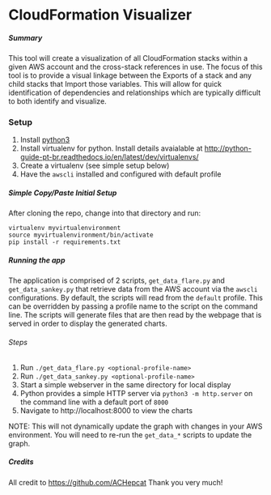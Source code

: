 # CloudFormation Visualizer

##### Summary
This tool will create a visualization of all CloudFormation stacks within a given AWS account and the cross-stack references in use.  The focus of this tool is to provide a visual linkage between the Exports of a stack and any child stacks that Import those variables.  This will allow for quick identification of dependencies and relationships which are typically difficult to both identify and visualize.

### Setup
1. Install [python3](https://www.python.org/downloads/)
1. Install virtualenv for python.  Install details avaialable at http://python-guide-pt-br.readthedocs.io/en/latest/dev/virtualenvs/
1. Create a virtualenv (see simple setup below)
1. Have the `awscli` installed and configured with default profile


##### Simple Copy/Paste Initial Setup
After cloning the repo, change into that directory and run:
```
virtualenv myvirtualenvironment
source myvirtualenvironment/bin/activate
pip install -r requirements.txt
```

##### Running the app
The application is comprised of 2 scripts, `get_data_flare.py` and `get_data_sankey.py` that retrieve data from the AWS account via the `awscli` configurations.  By default, the scripts will read from the `default` profile.  This can be overridden by passing a profile name to the script on the command line.  The scripts will generate files that are then read by the webpage that is served in order to display the generated charts.

###### Steps
1. Run `./get_data_flare.py <optional-profile-name>`
1. Run `./get_data_sankey.py <optional-profile-name>`
1. Start a simple webserver in the same directory for local display
  1. Python provides a simple HTTP server via `python3 -m http.server` on the command line with a default port of `8000`
1. Navigate to http://localhost:8000 to view the charts

NOTE: This will not dynamically update the graph with changes in your AWS environment.  You will need to re-run the `get_data_*` scripts to update the graph.

##### Credits
All credit to https://github.com/ACHepcat
Thank you very much!
